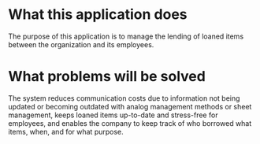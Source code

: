 # What this application does

The purpose of this application is to manage the lending of loaned items between the organization and its employees.

# What problems will be solved

The system reduces communication costs due to information not being updated or becoming outdated with analog management methods or sheet management, keeps loaned items up-to-date and stress-free for employees, and enables the company to keep track of who borrowed what items, when, and for what purpose.